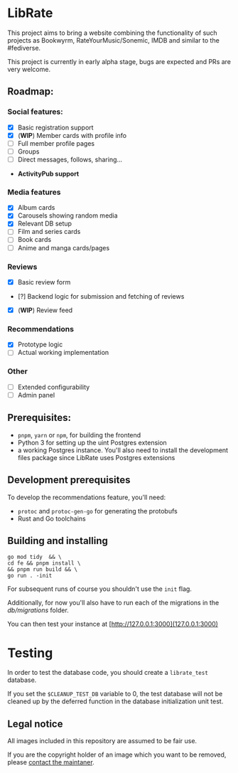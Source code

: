 # LibRate

This project aims to bring a website combining the functionality of such projects as Bookwyrm, RateYourMusic/Sonemic, IMDB and similar to the #fediverse. 

This project is currently in early alpha stage, bugs are expected and PRs are very welcome. 

## Roadmap:

### **Social features**:
  - [x] Basic registration support
  - [x] (**WIP**) Member cards with profile info
  - [ ] Full member profile pages
  - [ ] Groups
  - [ ] Direct messages, follows, sharing...
  - **ActivityPub support**
### **Media features**
  - [x] Album cards
  - [x] Carousels showing random media
  - [x] Relevant DB setup
  - [ ] Film and series cards
  - [ ] Book cards
  - [ ] Anime and manga cards/pages
  ### **Reviews**
  - [x] Basic review form
  - [?] Backend logic for submission and fetching of reviews
  - [x] (**WIP**) Review feed

### **Recommendations**
  - [x] Prototype logic
  - [ ] Actual working implementation

### **Other**
  - [ ] Extended configurability
  - [ ] Admin panel

## Prerequisites:

- `pnpm`, `yarn` or `npm`, for building the frontend
- Python 3 for setting up the uint Postgres extension
- a working Postgres instance. You'll also need to install the development files package
  since LibRate uses Postgres extensions

## Development prerequisites

To develop the recommendations feature, you'll need:

- `protoc` and `protoc-gen-go` for generating the protobufs
- Rust and Go toolchains

## Building and installing

```
go mod tidy  && \
cd fe && pnpm install \
&& pnpm run build && \
go run . -init 
```

For subsequent runs of course you shouldn't use the `init` flag.

Additionally, for now you'll also have to run each of the migrations in the _db/migrations_ folder.

You can then test your instance at [http://127.0.0.1:3000](127.0.0.1:3000)

# Testing

In order to test the database code, you should create a `librate_test` database.

If you set the `$CLEANUP_TEST_DB` variable to 0, the test database will not be cleaned up by the deferred function in the database initialization unit test.

## Legal notice

All images included in this repository are assumed to be fair use.

If you are the copyright holder of an image which you want to be removed, 
please [contact the maintaner](mailto:1a6f1a@riseup.net).

